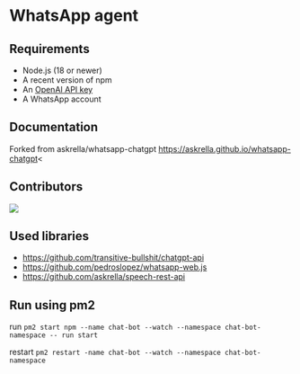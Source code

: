 # WhatsApp agent

## Requirements

-   Node.js (18 or newer)
-   A recent version of npm
-   An [OpenAI API key](https://beta.openai.com/signup)
-   A WhatsApp account

## Documentation
Forked from askrella/whatsapp-chatgpt
https://askrella.github.io/whatsapp-chatgpt<

## Contributors

<a href="https://github.com/askrella/whatsapp-chatgpt/graphs/contributors">
  <img src="https://contrib.rocks/image?repo=askrella/whatsapp-chatgpt" />
</a>

## Used libraries

-   https://github.com/transitive-bullshit/chatgpt-api
-   https://github.com/pedroslopez/whatsapp-web.js
-   https://github.com/askrella/speech-rest-api

## Run using pm2
run `pm2 start npm --name chat-bot --watch --namespace chat-bot-namespace -- run start`

restart `pm2 restart -name chat-bot --watch --namespace chat-bot-namespace`